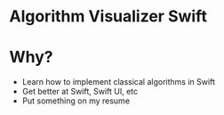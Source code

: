 # Algorithm Visualizer Swift

# Why?

- Learn how to implement classical algorithms in Swift
- Get better at Swift, Swift UI, etc
- Put something on my resume
